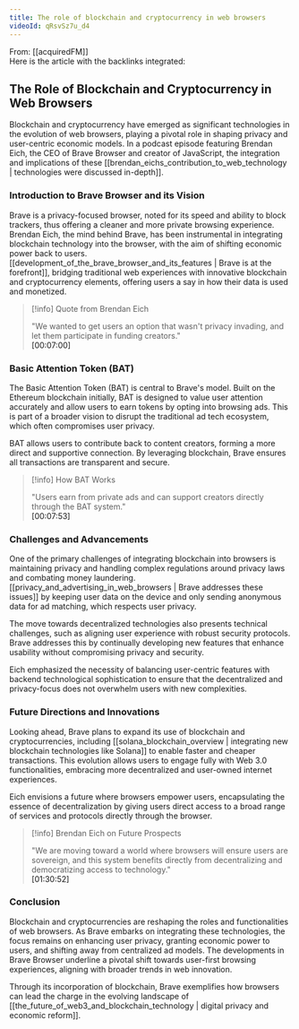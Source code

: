 ```yaml
---
title: The role of blockchain and cryptocurrency in web browsers
videoId: qRsvSz7u_d4
---
```


From: [[acquiredFM]] <br/> 
Here is the article with the backlinks integrated:

## The Role of Blockchain and Cryptocurrency in Web Browsers

Blockchain and cryptocurrency have emerged as significant technologies in the evolution of web browsers, playing a pivotal role in shaping privacy and user-centric economic models. In a podcast episode featuring Brendan Eich, the CEO of Brave Browser and creator of JavaScript, the integration and implications of these [[brendan_eichs_contribution_to_web_technology | technologies were discussed in-depth]].

### Introduction to Brave Browser and its Vision

Brave is a privacy-focused browser, noted for its speed and ability to block trackers, thus offering a cleaner and more private browsing experience. Brendan Eich, the mind behind Brave, has been instrumental in integrating blockchain technology into the browser, with the aim of shifting economic power back to users. [[development_of_the_brave_browser_and_its_features | Brave is at the forefront]], bridging traditional web experiences with innovative blockchain and cryptocurrency elements, offering users a say in how their data is used and monetized.

> [!info] Quote from Brendan Eich
> 
> "We wanted to get users an option that wasn't privacy invading, and let them participate in funding creators."  
> <a class="yt-timestamp" data-t="00:07:00">[00:07:00]</a>

### Basic Attention Token (BAT)

The Basic Attention Token (BAT) is central to Brave's model. Built on the Ethereum blockchain initially, BAT is designed to value user attention accurately and allow users to earn tokens by opting into browsing ads. This is part of a broader vision to disrupt the traditional ad tech ecosystem, which often compromises user privacy.

BAT allows users to contribute back to content creators, forming a more direct and supportive connection. By leveraging blockchain, Brave ensures all transactions are transparent and secure.

> [!info] How BAT Works
>
> "Users earn from private ads and can support creators directly through the BAT system."  
> <a class="yt-timestamp" data-t="00:07:53">[00:07:53]</a>

### Challenges and Advancements

One of the primary challenges of integrating blockchain into browsers is maintaining privacy and handling complex regulations around privacy laws and combating money laundering. [[privacy_and_advertising_in_web_browsers | Brave addresses these issues]] by keeping user data on the device and only sending anonymous data for ad matching, which respects user privacy.

The move towards decentralized technologies also presents technical challenges, such as aligning user experience with robust security protocols. Brave addresses this by continually developing new features that enhance usability without compromising privacy and security.

Eich emphasized the necessity of balancing user-centric features with backend technological sophistication to ensure that the decentralized and privacy-focus does not overwhelm users with new complexities.

### Future Directions and Innovations

Looking ahead, Brave plans to expand its use of blockchain and cryptocurrencies, including [[solana_blockchain_overview | integrating new blockchain technologies like Solana]] to enable faster and cheaper transactions. This evolution allows users to engage fully with Web 3.0 functionalities, embracing more decentralized and user-owned internet experiences.

Eich envisions a future where browsers empower users, encapsulating the essence of decentralization by giving users direct access to a broad range of services and protocols directly through the browser.

> [!info] Brendan Eich on Future Prospects
>
> "We are moving toward a world where browsers will ensure users are sovereign, and this system benefits directly from decentralizing and democratizing access to technology."  
> <a class="yt-timestamp" data-t="01:30:52">[01:30:52]</a>

### Conclusion

Blockchain and cryptocurrencies are reshaping the roles and functionalities of web browsers. As Brave embarks on integrating these technologies, the focus remains on enhancing user privacy, granting economic power to users, and shifting away from centralized ad models. The developments in Brave Browser underline a pivotal shift towards user-first browsing experiences, aligning with broader trends in web innovation.

Through its incorporation of blockchain, Brave exemplifies how browsers can lead the charge in the evolving landscape of [[the_future_of_web3_and_blockchain_technology | digital privacy and economic reform]].